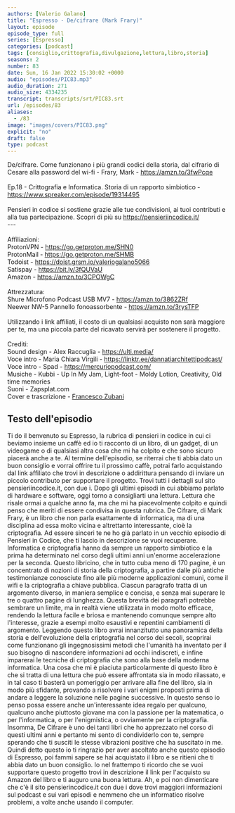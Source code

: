 ```yaml
---
authors: [Valerio Galano]
title: "Espresso - De/cifrare (Mark Frary)"
layout: episode
episode_type: full
series: [Espresso]
categories: [podcast]
tags: [consiglio,crittografia,divulgazione,lettura,libro,storia]
seasons: 2
number: 83
date: Sun, 16 Jan 2022 15:30:02 +0000
audio: "episodes/PIC83.mp3"
audio_duration: 271
audio_size: 4334235
transcript: transcripts/srt/PIC83.srt
url: /episodes/83
aliases: 
  - /83
image: "images/covers/PIC83.png"
explicit: "no"
draft: false
type: podcast
---
```

De/cifrare. Come funzionano i più grandi codici della storia, dal cifrario di Cesare alla password del wi-fi - Frary, Mark - <a href="https://amzn.to/3fwPcqe" rel="noopener">https://amzn.to/3fwPcqe</a> <br /><br />Ep.18 - Crittografia e Informatica. Storia di un rapporto simbiotico - <a href="https://www.spreaker.com/episode/19314495" rel="noopener">https://www.spreaker.com/episode/19314495</a> <br /><br />Pensieri in codice si sostiene grazie alle tue condivisioni, ai tuoi contributi e alla tua partecipazione. Scopri di più su <a href="https://pensieriincodice.it/" rel="noopener">https://pensieriincodice.it/</a> <br />---<br /><br />Affiliazioni:<br />ProtonVPN - <a href="https://go.getproton.me/SHN0" rel="noopener">https://go.getproton.me/SHN0</a> <br />ProtonMail - <a href="https://go.getproton.me/SHMB" rel="noopener">https://go.getproton.me/SHMB</a> <br />Todoist - <a href="https://doist.grsm.io/valeriogalano5066" rel="noopener">https://doist.grsm.io/valeriogalano5066</a> <br />Satispay - <a href="https://bit.ly/3fQUVaU" rel="noopener">https://bit.ly/3fQUVaU</a> <br />Amazon - <a href="https://amzn.to/3CPOWgC" rel="noopener">https://amzn.to/3CPOWgC</a> <br /><br />Attrezzatura:<br />Shure Microfono Podcast USB MV7 - <a href="https://amzn.to/3862ZRf" rel="noopener">https://amzn.to/3862ZRf</a> <br />Neewer NW-5 Pannello fonoassorbente - <a href="https://amzn.to/3rysTFP" rel="noopener">https://amzn.to/3rysTFP</a> <br /><br />Utilizzando i link affiliati, il costo di un qualsiasi acquisto non sarà maggiore per te, ma una piccola parte del ricavato servirà per sostenere il progetto.<br /><br />Crediti:<br />Sound design - Alex Raccuglia - <a href="https://ulti.media/" rel="noopener">https://ulti.media/</a> <br />Voce intro - Maria Chiara Virgili - <a href="https://linktr.ee/dannatiarchitettipodcast/" rel="noopener">https://linktr.ee/dannatiarchitettipodcast/</a>  <br />Voce intro - Spad - <a href="https://mercuriopodcast.com/" rel="noopener">https://mercuriopodcast.com/</a> <br />Musiche - Kubbi - Up In My Jam, Light-foot - Moldy Lotion, Creativity, Old time memories<br />Suoni - Zapsplat.com<br />Cover e trascrizione - <a href="https://it.linkedin.com/in/francesco-zubani-5957081a6" rel="noopener">Francesco Zubani</a>

<!-- more -->

## Testo dell'episodio

Ti do il benvenuto su Espresso, la rubrica di pensieri in codice in cui ci beviamo insieme
un caffè ed io ti racconto di un libro, di un gadget, di un videogame o di qualsiasi
altra cosa che mi ha colpito e che sono sicuro piacerà anche a te.
Al termine dell'episodio, se riterrai che ti abbia dato un buon consiglio e vorrai offrire
tu il prossimo caffè, potrai farlo acquistando dal link affiliato che trovi in descrizione
o addirittura pensando di inviare un piccolo contributo per supportare il progetto. Trovi
tutti i dettagli sul sito pensieriincodice.it, con due i.
Dopo gli ultimi episodi in cui abbiamo parlato di hardware e software, oggi torno a consigliarti
una lettura. Lettura che risale ormai a qualche anno fa, ma che mi ha piacevolmente colpito
e quindi penso che meriti di essere condivisa in questa rubrica.
De Cifrare, di Mark Frary, è un libro che non parla esattamente di informatica, ma di
una disciplina ad essa molto vicina e altrettanto interessante, cioè la criptografia. Ad essere
sinceri te ne ho già parlato in un vecchio episodio di Pensieri in Codice, che ti lascio
in descrizione se vuoi recuperare. Informatica e criptografia hanno da sempre un rapporto
simbiotico e la prima ha determinato nel corso degli ultimi anni un'enorme accelerazione
per la seconda. Questo libricino, che in tutto cuba meno di 170 pagine, è un concentrato
di nozioni di storia della criptografia, a partire dalle più antiche testimonianze conosciute
fino alle più moderne applicazioni comuni, come il wifi e la criptografia a chiave pubblica.
Ciascun paragrafo tratta di un argomento diverso, in maniera semplice e concisa, e senza mai
superare le tre o quattro pagine di lunghezza. Questa brevità dei paragrafi potrebbe sembrare
un limite, ma in realtà viene utilizzata in modo molto efficace, rendendo la lettura
facile e briosa e mantenendo comunque sempre alto l'interesse, grazie a esempi molto
esaustivi e repentini cambiamenti di argomento. Leggendo questo libro avrai innanzitutto una
panoramica della storia e dell'evoluzione della criptografia nel corso dei secoli, scoprirai
come funzionano gli ingegnosissimi metodi che l'umanità ha inventato per il suo bisogno di
nascondere informazioni ad occhi indiscreti, e infine imparerai le tecniche di criptografia che
sono alla base della moderna informatica. Una cosa che mi è piaciuta particolarmente di questo
libro è che si tratta di una lettura che può essere affrontata sia in modo rilassato, e in
tal caso ti basterà un pomeriggio per arrivare alla fine del libro, sia in modo più sfidante,
provando a risolvere i vari enigmi proposti prima di andare a leggere la soluzione nelle
pagine successive. In questo senso io penso possa essere anche un'interessante idea regalo
per qualcuno, qualcuno anche piuttosto giovane ma con la passione per la matematica, o per
l'informatica, o per l'enigmistica, o ovviamente per la criptografia. Insomma, De Cifrare è uno dei
tanti libri che ho apprezzato nel corso di questi ultimi anni e pertanto mi sento di condividerlo
con te, sempre sperando che ti susciti le stesse vibrazioni positive che ha suscitato in me.
Quindi detto questo io ti ringrazio per aver ascoltato anche questo episodio di Espresso,
poi fammi sapere se hai acquistato il libro e se ritieni che ti abbia dato un buon consiglio. Io
nel frattempo ti ricordo che se vuoi supportare questo progetto trovi in descrizione il link per
l'acquisto su Amazon del libro e ti auguro una buona lettura. Ah, e poi non dimenticare che c'è
il sito pensierincodice.it con due i dove trovi maggiori informazioni sul podcast e sui vari
episodi e nemmeno che un informatico risolve problemi, a volte anche usando il computer.

